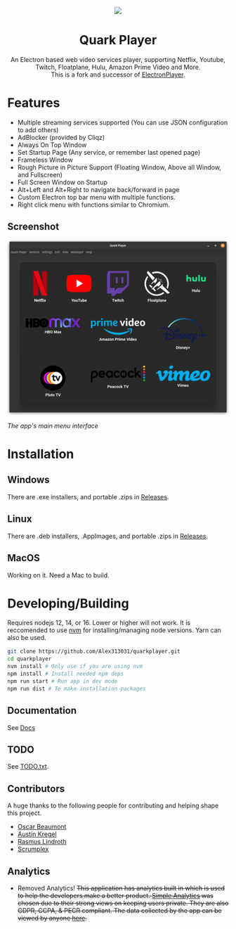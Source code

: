 <p align="center">
  <img src="https://raw.githubusercontent.com/Alex313031/quarkplayer/master/Logo.png" width="200">
</p>

<div align="center">
  <h1>Quark Player</h1>
  An Electron based web video services player, supporting Netflix, Youtube, Twitch, Floatplane, Hulu, Amazon Prime Video and More.
  <br/>
  This is a fork and successor of <a target="_blank" rel="noopener" href="https://github.com/oscartbeaumont/ElectronPlayer">ElectronPlayer</a>.
</div>

# Features

 - Multiple streaming services supported (You can use JSON configuration to add others)
 - AdBlocker (provided by Cliqz)
 - Always On Top Window
 - Set Startup Page (Any service, or remember last opened page)
 - Frameless Window
 - Rough Picture in Picture Support (Floating Window, Above all Window, and Fullscreen)
 - Full Screen Window on Startup
 - Alt+Left and Alt+Right to navigate back/forward in page
 - Custom Electron top bar menu with multiple functions.
 - Right click menu with functions similar to Chromium.

## Screenshot
![Main Menu/UI](assets/screenshot.png)

_The app's main menu interface_

# Installation

## Windows

There are .exe installers, and portable .zips in [Releases](https://github.com/Alex313031/quarkplayer/releases).

## Linux

There are .deb installers, .AppImages, and portable .zips in [Releases](https://github.com/Alex313031/quarkplayer/releases).

## MacOS

Working on it. Need a Mac to build.

# Developing/Building

Requires nodejs 12, 14, or 16. Lower or higher will not work. It is reccomended to use [nvm](https://github.com/nvm-sh/nvm) for installing/managing node versions.
Yarn can also be used.

```bash
git clone https://github.com/Alex313031/quarkplayer.git
cd quarkplayer
nvm install # Only use if you are using nvm
npm install # Install needed npm deps
npm run start # Run app in dev mode
npm run dist # To make installation packages
```

## Documentation

See [Docs](docs/readme.md)

## TODO

See [TODO.txt](TODO.txt).

## Contributors

A huge thanks to the following people for contributing and helping shape this project.

- [Oscar Beaumont](https://github.com/oscartbeaumont)
- [Austin Kregel](https://github.com/austinkregel)
- [Rasmus Lindroth](https://github.com/RasmusLindroth)
- [Scrumplex](https://github.com/Scrumplex)

## Analytics

 - Removed Analytics!
~~This application has analytics built in which is used to help the developers make a better product. [Simple Analytics](https://simpleanalytics.com) was chosen due to their strong views on keeping users private. They are also GDPR, CCPA, & PECR compliant. The data collected by the app can be viewed by anyone [here](https://simpleanalytics.com/electronplayer.otbeaumont.me).~~
